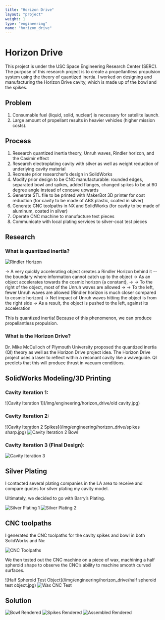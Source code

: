 ```yaml
---
title: "Horizon Drive"
layout: "project"
weight: 1
type: "engineering"
name: "horizon_drive"
---
```


# Horizon Drive

This project is under the USC Space Engineering Research Center (SERC). The purpose of this research project is to create a propellantless propulsion system using the theory of quantized inertia. I worked on designing and manufacturing the Horizon Drive cavity, which is made up of the bowl and the spikes.

## Problem

1) Consumable fuel (liquid, solid, nuclear) is necessary for satellite launch.
2) Large amount of propellant results in heavier vehicles (higher mission costs).


## Process

1) Research quantized inertia theory, Unruh waves, Rindler horizon, and the Casimir effect
2) Research electroplating cavity with silver as well as weight reduction of underlying cavity material
3) Recreate prior researcher’s design in SolidWorks
4) Modify prior design to be CNC manufacturable: rounded edges, separated bowl and spikes, added flanges, changed spikes to be at 90 degree angle instead of concave upwards
5) Generate STL file to be printed with MakerBot 3D printer for cost reduction (for cavity to be made of ABS plastic, coated in silver)
6) Generate CNC toolpaths in NX and SolidWorks (for cavity to be made of aluminum, coated in silver)
7) Operate CNC machine to manufacture test pieces
8) Communicate with local plating services to silver-coat test pieces

## Research

### What is quantized inertia?

![Rindler Horizon](/img/rindler.jpg)


→ A very quickly accelerating object creates a Rindler Horizon behind it -- the boundary where information cannot catch up to the object
→ As an object accelerates towards the cosmic horizon (a constant),
→ → To the right of the object, most of the Unruh waves are allowed
→ → To the left, fewer Unruh waves are allowed (Rindler horizon is much closer compared to cosmic horizon)
→ Net impact of Unruh waves hitting the object is from the right side
→ As a result, the object is pushed to the left, against its acceleration

This is quantized inertia! Because of this phenomenon, we can produce propellantless propulsion.


### What is the Horizon Drive?

Dr. Mike McCulloch of Plymouth University proposed the quantized inertia (QI) theory as well as the Horizon Drive project idea. The Horizon Drive project uses a laser to reflect within a resonant cavity like a waveguide. QI predicts that this will produce thrust in vacuum conditions.


## SolidWorks Modeling/3D Printing


### Cavity Iteration 1:
![Cavity Iteration 1](/img/engineering/horizon_drive/old cavity.jpg)


### Cavity Iteration 2:
![Cavity Iteration 2 Spikes](/img/engineering/horizon_drive/spikes sharp.jpg)
![Cavity Iteration 2 Bowl](/img/engineering/horizon_drive/bowl.jpg)



### Cavity Iteration 3 (Final Design):
![Cavity Iteration 3](/img/engineering/horizon_drive/cavityfinal.png)


## Silver Plating

I contacted several plating companies in the LA area to receive and compare quotes for silver plating my cavity model.

Ultimately, we decided to go with Barry’s Plating.

![Silver Plating 1](/img/IMG_3671.jpg)
![Silver Plating 2](/img/IMG_3672.jpg)

## CNC toolpaths

I generated the CNC toolpaths for the cavity spikes and bowl in both SolidWorks and Nx:

![CNC Toolpaths](/img/cnc.png)


We then tested out the CNC machine on a piece of wax, machining a half spheroid shape to observe the CNC’s ability to machine smooth curved surfaces.


![Half Spheroid Test Object](/img/engineering/horizon_drive/half spheroid test object.jpg)
![Wax CNC Test](/img/wax.png)

## Solution

![Bowl Rendered](/img/bowlrendered.png)
![Spikes Rendered](/img/spikesrendered.png)
![Assembled Rendered](/img/engineering/horizon_drive/main.png)
